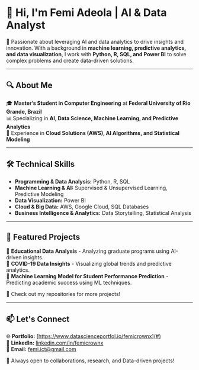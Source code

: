 # 👋 Hi, I'm Femi Adeola | AI & Data Analyst  

🚀 Passionate about leveraging AI and data analytics to drive insights and innovation. With a background in **machine learning, predictive analytics, and data visualization**, I work with **Python, R, SQL, and Power BI** to solve complex problems and create data-driven solutions.  

---

## 🔍 About Me  

🎓 **Master’s Student in Computer Engineering** at **Federal University of Rio Grande, Brazil**  
📊 Specializing in **AI, Data Science, Machine Learning, and Predictive Analytics**  
📡 Experience in **Cloud Solutions (AWS), AI Algorithms, and Statistical Modeling**  

---

## 🛠️ Technical Skills  

- **Programming & Data Analysis:** Python, R, SQL  
- **Machine Learning & AI:** Supervised & Unsupervised Learning, Predictive Modeling  
- **Data Visualization:** Power BI 
- **Cloud & Big Data:** AWS, Google Cloud, SQL Databases  
- **Business Intelligence & Analytics:** Data Storytelling, Statistical Analysis  

---

## 📌 Featured Projects  

🔹 **Educational Data Analysis** - Analyzing graduate programs using AI-driven insights.  
🔹 **COVID-19 Data Insights** - Visualizing global trends and predictive analytics.  
🔹 **Machine Learning Model for Student Performance Prediction** - Predicting academic success using ML techniques.  

📂 Check out my repositories for more projects!  

---

## 📫 Let's Connect  

🌐 **Portfolio:** [https://www.datascienceportfol.io/femicrownx](#)  
💼 **LinkedIn:** [linkedin.com/in/femicrownx](#)  
📧 **Email:** [femi.ict@gmail.com](#)  

🚀 Always open to collaborations, research, and Data-driven projects!  
